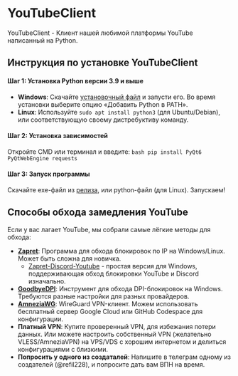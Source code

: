 # YouTubeClient
YouTubeClient - Клиент нашей любимой платформы YouTube написанный на Python.

## Инструкция по установке YouTubeClient

#### Шаг 1: Установка Python версии 3.9 и выше
- **Windows**: Скачайте [установочный файл](https://www.python.org/downloads/) и запусти его. Во время установки выберите опцию «Добавить Python в PATH».
- **Linux**: Используйте `sudo apt install python3` (для Ubuntu/Debian), или соответствующую своему дистребуктиву команду.

#### Шаг 2: Установка зависимостей
Откройте CMD или терминал и введите:
``bash
pip install PyQt6 PyQtWebEngine requests
``

#### Шаг 3: Запуск программы
Скачайте exe-файл из [релиза](https://github.com/TUUVCOME/YouTubeClient/releases), или python-файл (для Linux). Запускаем!

## Способы обхода замедления YouTube
Если у вас лагает YouTube, мы собрали самые лёгкие методы для обхода:
- **[Zapret](https://github.com/bol-van/zapret)**: Программа для обхода блокировок по IP на Windows/Linux. Может быть сложна для новичка.
  - [Zapret-Discord-Youtube](https://github.com/Flowseal/zapret-discord-youtube) - простая версия для Windows, поддерживающая обход блокировки YouTube и Discord изначально.
- **[GoodbyeDPI](https://github.com/ValdikSS/GoodbyeDPI)**: Инструмент для обхода DPI-блокировок на Windows. Требуются разные настройки для разных провайдеров.
- **[AmneziaWG](https://amnezia.org/)**: WireGuard VPN-клиент. Можем использовать бесплатный сервер Google Cloud или GitHub Codespace для конфигурации.
- **Платный VPN**: Купите проверенный VPN, для избежания потери данных. Или можете настроить собственный VPN (желательно VLESS/AmneziaVPN) на VPS/VDS с хорошим интернетом и делиться конфигурациями с близкими.
- **Попросить у одного из создаталей**: Напишите в телеграм одному из создателей (@refil228), и попросите дать вам ВПН на время.
